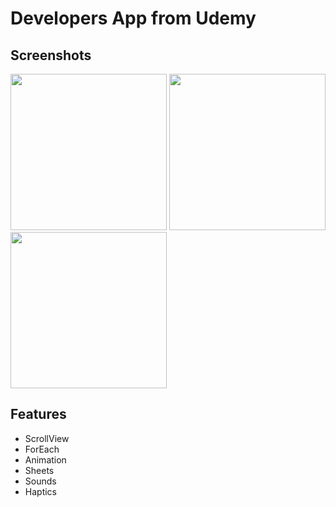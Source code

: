 # Developers App from Udemy

## Screenshots
<img src="https://github.com/user-attachments/assets/127906c6-21e8-49f1-bbbf-a9072d3e7f16" width="250">
<img src="https://github.com/user-attachments/assets/83400b3d-c077-44a0-a30a-b40315b225a6" width="250">
<img src="https://github.com/user-attachments/assets/600a6c83-334c-43e2-9ac2-76072daa6bfa" width="250">

## Features
*  ScrollView
*  ForEach
*  Animation
*  Sheets
*  Sounds
*  Haptics

